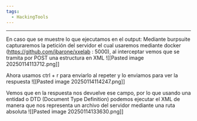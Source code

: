 ```yaml
---
tags:
  - HackingTools
---
```

---
En caso que se muestre lo que ejecutamos en el output: Mediante burpsuite capturaremos la petición del servidor el cual usaremos mediante docker (https://github.com/jbarone/xxelab : 5000), al interceptar vemos que se tramita por POST una estructura en XML
![[Pasted image 20250114113712.png]]

Ahora usamos ctrl + r para enviarlo al repeter y lo enviamos para ver la respuesta
![[Pasted image 20250114114247.png]]

Vemos que en la respuesta nos devuelve ese campo, por lo que usando una entidad o DTD (Document Type Definition) podemos ejecutar el XML de manera que nos representa un archivo del servidor mediante una ruta absoluta
![[Pasted image 20250114133630.png]]
